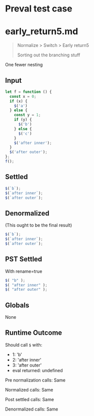 # Preval test case

# early_return5.md

> Normalize > Switch > Early return5
>
> Sorting out the branching stuff

One fewer nesting

## Input

`````js filename=intro
let f = function () {
  const x = 0;
  if (x) {
    $('a')
  } else {
    const y = 1;
    if (y) {
      $('b')
    } else {
      $('c')
    }
    $('after inner');
  }
  $('after outer');
};
f();
`````


## Settled


`````js filename=intro
$(`b`);
$(`after inner`);
$(`after outer`);
`````


## Denormalized
(This ought to be the final result)

`````js filename=intro
$(`b`);
$(`after inner`);
$(`after outer`);
`````


## PST Settled
With rename=true

`````js filename=intro
$( "b" );
$( "after inner" );
$( "after outer" );
`````


## Globals


None


## Runtime Outcome


Should call `$` with:
 - 1: 'b'
 - 2: 'after inner'
 - 3: 'after outer'
 - eval returned: undefined

Pre normalization calls: Same

Normalized calls: Same

Post settled calls: Same

Denormalized calls: Same

